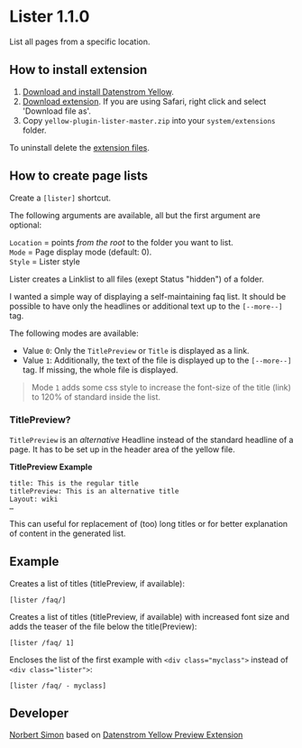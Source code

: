 Lister 1.1.0
============
List all pages from a specific location.

## How to install extension

1. [Download and install Datenstrom Yellow](https://github.com/datenstrom/yellow/).
2. [Download extension](https://github.com/bsnosi/yellow-plugin-lister/archive/master.zip). If you are using Safari, right click and select 'Download file as'.
3. Copy `yellow-plugin-lister-master.zip` into your `system/extensions` folder.

To uninstall delete the [extension files](extension.ini).

## How to create page lists

Create a `[lister]` shortcut. 

The following arguments are available, all but the first argument are optional:

`Location` = points *from the root* to the folder you want to list.  
`Mode` = Page display mode (default: 0).  
`Style` = Lister style

Lister creates a Linklist to all files (exept Status "hidden") of a folder.

I wanted a simple way of displaying a self-maintaining faq list. It should be possible to have only the headlines or additional text up to the `[--more--]` tag.

The following modes are available: 

- Value `0`: Only the `TitlePreview` or `Title` is displayed as a link.
- Value `1`: Additionally, the text of the file is displayed up to the `[--more--]` tag. If missing, the whole file is displayed.

> Mode `1` adds some css style to increase the font-size of the title (link) to 120% of standard inside the list.

### TitlePreview?

`TitlePreview` is an *alternative* Headline instead of the standard headline of a page. It has to be set up in the header area of the yellow file.

**TitlePreview Example**

```
title: This is the regular title
titlePreview: This is an alternative title
Layout: wiki
…
```

This can useful for replacement of (too) long titles or for better explanation of content in the generated list.

## Example
Creates a list of titles (titlePreview, if available):

    [lister /faq/]

Creates a list of titles (titlePreview, if available) with increased font size and adds the teaser of the file below the title(Preview):

    [lister /faq/ 1]

Encloses the list of the first example with `<div class="myclass">` instead of `<div class="lister">`:

    [lister /faq/ - myclass]

## Developer

[Norbert Simon](https://nosi.de) based on [Datenstrom Yellow Preview Extension](https://github.com/datenstrom/yellow-extensions/tree/master/features/preview)
